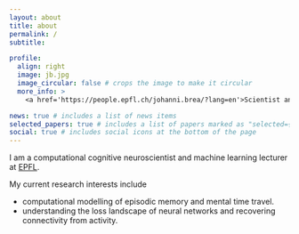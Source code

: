 ```yaml
---
layout: about
title: about
permalink: /
subtitle:

profile:
  align: right
  image: jb.jpg
  image_circular: false # crops the image to make it circular
  more_info: >
    <a href='https://people.epfl.ch/johanni.brea/?lang=en'>Scientist and Lecturer at EPFL</a>

news: true # includes a list of news items
selected_papers: true # includes a list of papers marked as "selected={true}"
social: true # includes social icons at the bottom of the page
---
```


I am a computational cognitive neuroscientist and machine learning lecturer at <a href="https://epfl.ch">EPFL</a>.

My current research interests include
- computational modelling of episodic memory and mental time travel.
- understanding the loss landscape of neural networks and recovering connectivity from activity.
